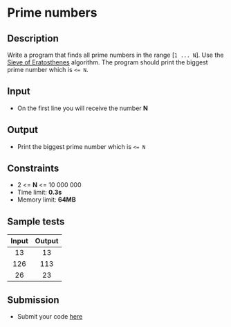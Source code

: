 # Prime numbers

## Description
Write a program that finds all prime numbers in the range [`1 ... N`]. Use the [Sieve of Eratosthenes](http://en.wikipedia.org/wiki/Sieve_of_Eratosthenes) algorithm. The program should print the biggest prime number which is `<= N`.

## Input
- On the first line you will receive the number **N**

## Output
- Print the biggest prime number which is `<= N`

## Constraints
- 2 <= **N** <= 10 000 000
- Time limit: **0.3s**
- Memory limit: **64MB**

## Sample tests

| Input | Output |
|:-----:|:------:|
| 13    | 13     |
| 126   | 113    |
| 26    | 23     |

## Submission
- Submit your code [here](http://bgcoder.com/Contests/Compete/Index/315#13)
